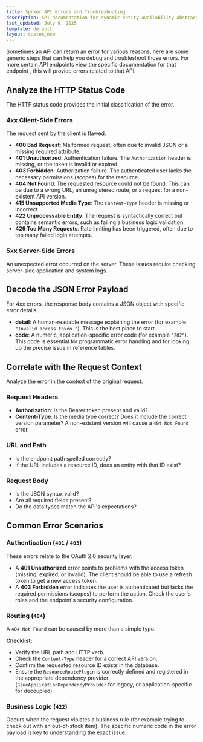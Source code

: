 ```yaml
---
title: Sprker API Errors and Troubleshooting
description: API documentation for dynamic-entity-availability-abstracts.
last_updated: July 9, 2025
template: default
layout: custom_new
---
```


Sometimes an API can return an error for various reasons, here are some generic steps that can help you debug and troubleshoot those errors. For more certain API endpoints view the specific documentation for that endpoint , this will provide errors related to that API.


## Analyze the HTTP Status Code

The HTTP status code provides the initial classification of the error.

### 4xx Client-Side Errors

The request sent by the client is flawed.

- **400 Bad Request**: Malformed request, often due to invalid JSON or a missing required attribute.
- **401 Unauthorized**: Authentication failure. The `Authorization` header is missing, or the token is invalid or expired.
- **403 Forbidden**: Authorization failure. The authenticated user lacks the necessary permissions (scopes) for the resource.
- **404 Not Found**: The requested resource could not be found. This can be due to a wrong URL, an unregistered route, or a request for a non-existent API version.
- **415 Unsupported Media Type**: The `Content-Type` header is missing or incorrect.
- **422 Unprocessable Entity**: The request is syntactically correct but contains semantic errors, such as failing a business logic validation.
- **429 Too Many Requests**: Rate limiting has been triggered, often due to too many failed login attempts.

### 5xx Server-Side Errors

An unexpected error occurred on the server. These issues require checking server-side application and system logs.


## Decode the JSON Error Payload

For 4xx errors, the response body contains a JSON object with specific error details.

- **detail**: A human-readable message explaining the error (for example `"Invalid access token."`). This is the best place to start.
- **code**: A numeric, application-specific error code (for example `"202"`). This code is essential for programmatic error handling and for looking up the precise issue in reference tables.


## Correlate with the Request Context

Analyze the error in the context of the original request.

### Request Headers

- **Authorization**: Is the Bearer token present and valid?
- **Content-Type**: Is the media type correct? Does it include the correct version parameter? A non-existent version will cause a `404 Not Found` error.

### URL and Path

- Is the endpoint path spelled correctly?
- If the URL includes a resource ID, does an entity with that ID exist?

### Request Body

- Is the JSON syntax valid?
- Are all required fields present?
- Do the data types match the API's expectations?

## Common Error Scenarios

### Authentication (`401` / `403`)

These errors relate to the OAuth 2.0 security layer.

- A **401 Unauthorized** error points to problems with the access token (missing, expired, or invalid). The client should be able to use a refresh token to get a new access token.
- A **403 Forbidden** error indicates the user is authenticated but lacks the required permissions (scopes) to perform the action. Check the user's roles and the endpoint's security configuration.

### Routing (`404`)

A `404 Not Found` can be caused by more than a simple typo.

**Checklist:**

- Verify the URL path and HTTP verb.
- Check the `Content-Type` header for a correct API version.
- Confirm the requested resource ID exists in the database.
- Ensure the `ResourceRoutePlugin` is correctly defined and registered in the appropriate dependency provider (`GlueApplicationDependencyProvider` for legacy, or application-specific for decoupled).

### Business Logic (`422`)

Occurs when the request violates a business rule (for example trying to check out with an out-of-stock item). The specific numeric code in the error payload is key to understanding the exact issue.
